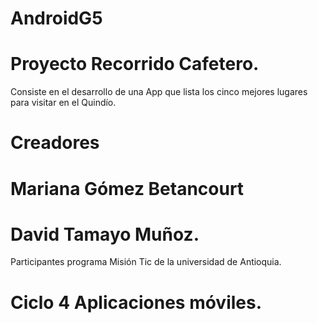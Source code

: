 # AndroidG5
# Proyecto Recorrido Cafetero.
Consiste en el desarrollo de una App que lista los cinco mejores lugares para visitar en el Quindío.
# Creadores
# Mariana Gómez Betancourt
# David Tamayo Muñoz.
Participantes programa Misión Tic de la universidad de Antioquia.
# Ciclo 4 Aplicaciones móviles.

